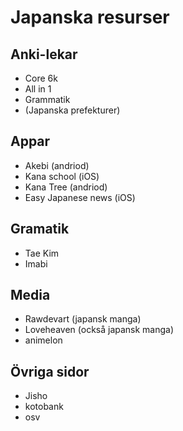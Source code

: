 # Japanska resurser

## Anki-lekar 

* Core 6k 
* All in 1
* Grammatik
* (Japanska prefekturer)

## Appar

* Akebi (andriod) 
* Kana school (iOS)
* Kana Tree (andriod)
* Easy Japanese news (iOS)

## Gramatik

* Tae Kim 
* Imabi

## Media

* Rawdevart (japansk manga)
* Loveheaven (också japansk manga)
* animelon 

## Övriga sidor

* Jisho
* kotobank
* osv